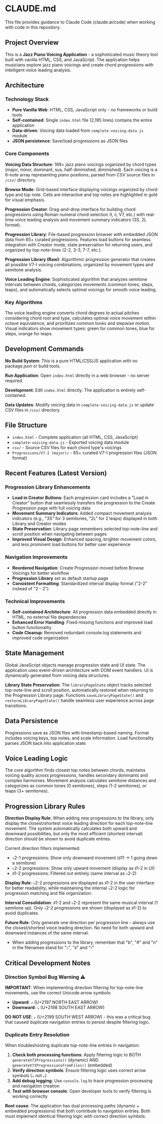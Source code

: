 # CLAUDE.md

This file provides guidance to Claude Code (claude.ai/code) when working with code in this repository.

## Project Overview

This is a **Jazz Piano Voicing Application** - a sophisticated music theory tool built with vanilla HTML, CSS, and JavaScript. The application helps musicians explore jazz piano voicings and create chord progressions with intelligent voice leading analysis.

## Architecture

### Technology Stack
- **Pure Vanilla Web**: HTML, CSS, JavaScript only - no frameworks or build tools
- **Self-contained**: Single `index.html` file (2,195 lines) contains the entire application
- **Data-driven**: Voicing data loaded from `complete-voicing-data.js` module
- **JSON persistence**: Save/load progressions as JSON files

### Core Components

**Voicing Data Structure**: 169+ jazz piano voicings organized by chord types (major, minor, dominant, sus, half-diminished, diminished). Each voicing is a 6-note array representing piano positions, parsed from CSV source files in `/csv/` directory.

**Browse Mode**: Grid-based interface displaying voicings organized by chord type and top note. Cells are interactive and top notes are highlighted in gold for visual emphasis.

**Progression Creator**: Drag-and-drop interface for building chord progressions using Roman numeral chord selection (I, ii, V7, etc.) with real-time voice leading analysis and movement summary indicators (3S, 2L format).

**Progression Library**: File-based progression browser with embedded JSON data from 65+ curated progressions. Features load buttons for seamless integration with Creator mode, state preservation for returning users, and organized by top-note-lines (2-2, 3-3, 7-7, etc.).

**Progression Library (Raw)**: Algorithmic progression generator that creates all possible V7-I voicing combinations, organized by movement types and semitone analysis.

**Voice Leading Engine**: Sophisticated algorithm that analyzes semitone intervals between chords, categorizes movements (common tones, steps, leaps), and automatically selects optimal voicings for smooth voice leading.

### Key Algorithms

The voice leading engine converts chord degrees to actual pitches considering chord root and type, calculates optimal voice movement within octave equivalence, and prioritizes common tones and stepwise motion. Visual indicators show movement types: green for common tones, blue for steps, orange for leaps.

## Development Commands

**No Build System**: This is a pure HTML/CSS/JS application with no package.json or build tools.

**Run Application**: Open `index.html` directly in a web browser - no server required.

**Development**: Edit `index.html` directly. The application is entirely self-contained.

**Data Updates**: Modify voicing data in `complete-voicing-data.js` or update CSV files in `/csv/` directory.

## File Structure

- `index.html` - Complete application (all HTML, CSS, JavaScript)
- `complete-voicing-data.js` - Exported voicing data module
- `csv/` - Source CSV files for each chord type's voicings
- `Progressions/V7-I (major)/` - 65+ curated V7-I progression files (JSON format)

## Recent Features (Latest Version)

### Progression Library Enhancements
- **Load in Creator Buttons**: Each progression card includes a "Load in Creator" button that seamlessly transfers the progression to the Create Progression page with full voicing data
- **Movement Summary Indicators**: Added compact movement analysis indicators (e.g., "3S" for 3 semitones, "2L" for 2 leaps) displayed in both Library and Creator modes
- **State Preservation**: Library page remembers selected top-note-line and scroll position when navigating between pages
- **Improved Visual Design**: Enhanced spacing, brighter movement colors, and less prominent load buttons for better user experience

### Navigation Improvements  
- **Reordered Navigation**: Create Progression moved before Browse Voicings for better workflow
- **Progression Library** set as default startup page
- **Consistent Formatting**: Standardized interval display format ("2-2" instead of "2 - 2")

### Technical Improvements
- **Self-contained Architecture**: All progression data embedded directly in HTML, no external file dependencies
- **Enhanced Error Handling**: Fixed missing functions and improved load button functionality  
- **Code Cleanup**: Removed redundant console.log statements and improved code organization

## State Management

Global JavaScript objects manage progression state and UI state. The application uses event-driven architecture with DOM event handlers. UI is dynamically generated from voicing data structures.

**Library State Preservation**: The `libraryPageState` object tracks selected top-note-line and scroll position, automatically restored when returning to the Progression Library page. Functions `saveLibraryPageState()` and `restoreLibraryPageState()` handle seamless user experience across page transitions.

## Data Persistence

Progressions save as JSON files with timestamp-based naming. Format includes voicing keys, top notes, and scale information. Load functionality parses JSON back into application state.

## Voice Leading Logic

The core algorithm finds closest top notes between chords, maintains voicing quality across progressions, handles secondary dominants and complex harmonies. Movement analysis calculates semitone distances and categorizes as common tones (0 semitones), steps (1-2 semitones), or leaps (3+ semitones).

## Progression Library Rules

**Direction Display Rule**: When adding new progressions to the library, only display the closest/shortest voice leading direction for each top-note-line movement. The system automatically calculates both upward and downward possibilities, but only the most efficient (shortest interval) direction should be shown to avoid duplicate entries. 

Current direction filters implemented:
- ♭2-1 progressions: Show only downward movement (♯11 → 1 going down a semitone)
- ♭2-2 progressions: Show only upward movement (display as ♯1-2 in UI)
- ♯1-2 progressions: Filtered out entirely (same interval as ♭2-2)

**Display Rule**: ♭2-2 progressions are displayed as ♯1-2 in the user interface for better readability, while maintaining the internal ♭2-2 logic for progression matching and file organization.

**Interval Consolidation**: ♯1-2 and ♭2-2 represent the same musical interval (1 semitone up). Only ♭2-2 progressions are shown (displayed as ♯1-2) to avoid duplicates.

**Future Rule**: Only generate one direction per progression line - always use the closest/shortest voice leading direction. No need for both upward and downward instances of the same interval.

- When adding progressions to the library, remember that "b", "#" and "n" in the filenames stand for "♭", "♯" and "♮"

## Critical Development Notes

### Direction Symbol Bug Warning ⚠️
**IMPORTANT**: When implementing direction filtering for top-note-line movements, use the correct Unicode arrow symbols:
- **Upward**: `↗` (U+2197 NORTH EAST ARROW)
- **Downward**: `↘` (U+2198 SOUTH EAST ARROW)

**DO NOT USE**: `↙` (U+2199 SOUTH WEST ARROW) - this was a critical bug that caused duplicate navigation entries to persist despite filtering logic.

### Duplicate Entry Resolution
When troubleshooting duplicate top-note-line entries in navigation:

1. **Check both processing functions**: Apply filtering logic to BOTH `generateV7IProgressions()` (dynamic) AND `generateV7IProgressionsFromFiles()` (embedded)
2. **Verify direction symbols**: Ensure filtering logic uses correct arrow symbols (`↘` not `↙`)  
3. **Add debug logging**: Use `console.log` to trace progression processing and navigation creation
4. **Test with browser console**: Open developer tools to verify filtering is working correctly

**Root cause**: The application has dual processing paths (dynamic + embedded progressions) that both contribute to navigation entries. Both must implement identical filtering logic with correct direction symbols.
